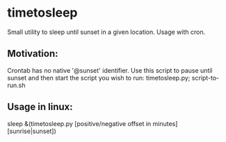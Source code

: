 # timetosleep
Small utility to sleep until sunset in a given location. Usage with cron.

## Motivation:
Crontab has no native '@sunset' identifier. Use this script to pause until sunset and then start the script you wish to run:
timetosleep.py; script-to-run.sh

## Usage in linux:
sleep &(timetosleep.py \[positive/negative offset in minutes\] \[sunrise|sunset\])


